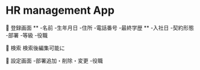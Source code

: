 # HR management App

🔳 登録画面
** -名前 -生年月日 -住所 -電話番号 -最終学歴
** -入社日 -契約形態 -部署 -等級 -役職

🔳 検索
検索後編集可能に

🔳 設定画面 -部署追加・削除・変更 -役職
